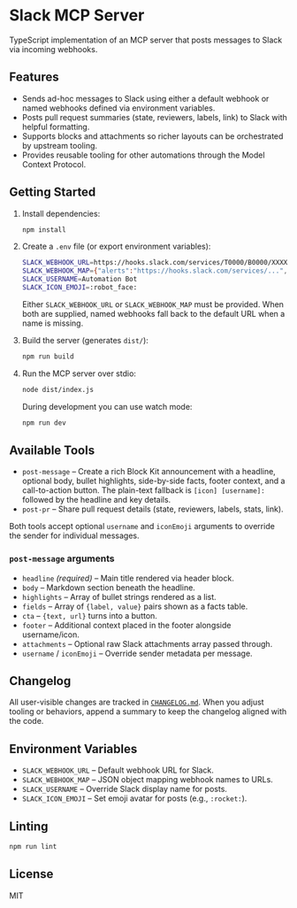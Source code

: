 # Slack MCP Server

TypeScript implementation of an MCP server that posts messages to Slack via incoming webhooks.

## Features

- Sends ad-hoc messages to Slack using either a default webhook or named webhooks defined via environment variables.
- Posts pull request summaries (state, reviewers, labels, link) to Slack with helpful formatting.
- Supports blocks and attachments so richer layouts can be orchestrated by upstream tooling.
- Provides reusable tooling for other automations through the Model Context Protocol.

## Getting Started

1. Install dependencies:

   ```bash
   npm install
   ```

2. Create a `.env` file (or export environment variables):

   ```bash
   SLACK_WEBHOOK_URL=https://hooks.slack.com/services/T0000/B0000/XXXXX
   SLACK_WEBHOOK_MAP={"alerts":"https://hooks.slack.com/services/...","deploy":"https://hooks.slack.com/services/..."}
   SLACK_USERNAME=Automation Bot
   SLACK_ICON_EMOJI=:robot_face:
   ```

   Either `SLACK_WEBHOOK_URL` or `SLACK_WEBHOOK_MAP` must be provided. When both are supplied, named webhooks fall back to the default URL when a name is missing.

3. Build the server (generates `dist/`):

   ```bash
   npm run build
   ```

4. Run the MCP server over stdio:

   ```bash
   node dist/index.js
   ```

   During development you can use watch mode:

   ```bash
   npm run dev
   ```

## Available Tools

- `post-message` – Create a rich Block Kit announcement with a headline, optional body, bullet highlights, side-by-side facts, footer context, and a call-to-action button. The plain-text fallback is `[icon] [username]:` followed by the headline and key details.
- `post-pr` – Share pull request details (state, reviewers, labels, stats, link).

Both tools accept optional `username` and `iconEmoji` arguments to override the sender for individual messages.

### `post-message` arguments

- `headline` *(required)* – Main title rendered via header block.
- `body` – Markdown section beneath the headline.
- `highlights` – Array of bullet strings rendered as a list.
- `fields` – Array of `{label, value}` pairs shown as a facts table.
- `cta` – `{text, url}` turns into a button.
- `footer` – Additional context placed in the footer alongside username/icon.
- `attachments` – Optional raw Slack attachments array passed through.
- `username` / `iconEmoji` – Override sender metadata per message.

## Changelog

All user-visible changes are tracked in [`CHANGELOG.md`](./CHANGELOG.md). When you adjust tooling or behaviors, append a summary to keep the changelog aligned with the code.

## Environment Variables

- `SLACK_WEBHOOK_URL` – Default webhook URL for Slack.
- `SLACK_WEBHOOK_MAP` – JSON object mapping webhook names to URLs.
- `SLACK_USERNAME` – Override Slack display name for posts.
- `SLACK_ICON_EMOJI` – Set emoji avatar for posts (e.g., `:rocket:`).

## Linting

```bash
npm run lint
```

## License

MIT
